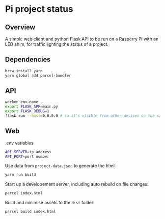 # Pi project status

## Overview

A simple web client and python Flask API to be run on a Rasperry Pi with an LED shim, for traffic lighting the status of a project.

## Dependencies

```bash
brew install yarn
yarn global add parcel-bundler
```

## API

```bash
workon env-name
export FLASK_APP=main.py
export FLASK_DEBUG=1
flask run --host=0.0.0.0 # so it's visible from other devices on the same network via IP address
```

## Web

.env variables

```bash
API_SERVER=ip address
API_PORT=port number
```

Use data from `project-data.json` to generate the html.

```bash
yarn run build
```

Start up a developement server, including auto rebuild on file changes:

```bash
parcel index.html
```

Build and minimise assets to the `dist` folder:

```bash
parcel build index.html
```
